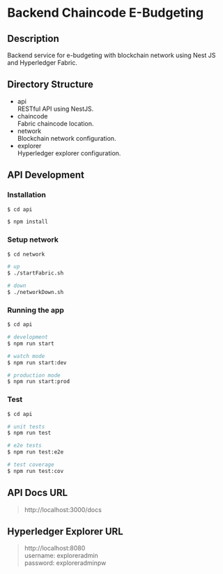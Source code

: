 # Backend Chaincode E-Budgeting

## Description

Backend service for e-budgeting with blockchain network using Nest JS and Hyperledger Fabric.

## Directory Structure

- api <br>
  RESTful API using NestJS.
- chaincode <br>
  Fabric chaincode location.
- network <br>
  Blockchain network configuration.
- explorer <br>
  Hyperledger explorer configuration.

## API Development

### Installation

```bash
$ cd api

$ npm install
```

### Setup network

```bash
$ cd network

# up
$ ./startFabric.sh

# down
$ ./networkDown.sh
```

### Running the app

```bash
$ cd api

# development
$ npm run start

# watch mode
$ npm run start:dev

# production mode
$ npm run start:prod
```

### Test

```bash
$ cd api

# unit tests
$ npm run test

# e2e tests
$ npm run test:e2e

# test coverage
$ npm run test:cov
```

## API Docs URL

> http://localhost:3000/docs

## Hyperledger Explorer URL

> http://localhost:8080
> <br>
> username: exploreradmin
> <br>
> password: exploreradminpw
